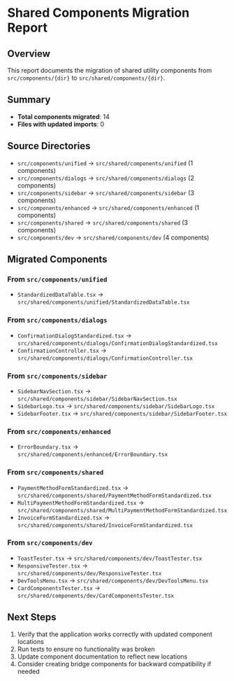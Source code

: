# Shared Components Migration Report

## Overview

This report documents the migration of shared utility components from `src/components/{dir}` to `src/shared/components/{dir}`.

## Summary

- **Total components migrated**: 14
- **Files with updated imports**: 0

## Source Directories

- `src/components/unified` → `src/shared/components/unified` (1 components)
- `src/components/dialogs` → `src/shared/components/dialogs` (2 components)
- `src/components/sidebar` → `src/shared/components/sidebar` (3 components)
- `src/components/enhanced` → `src/shared/components/enhanced` (1 components)
- `src/components/shared` → `src/shared/components/shared` (3 components)
- `src/components/dev` → `src/shared/components/dev` (4 components)

## Migrated Components


### From `src/components/unified`

- `StandardizedDataTable.tsx` → `src/shared/components/unified/StandardizedDataTable.tsx`


### From `src/components/dialogs`

- `ConfirmationDialogStandardized.tsx` → `src/shared/components/dialogs/ConfirmationDialogStandardized.tsx`
- `ConfirmationController.tsx` → `src/shared/components/dialogs/ConfirmationController.tsx`


### From `src/components/sidebar`

- `SidebarNavSection.tsx` → `src/shared/components/sidebar/SidebarNavSection.tsx`
- `SidebarLogo.tsx` → `src/shared/components/sidebar/SidebarLogo.tsx`
- `SidebarFooter.tsx` → `src/shared/components/sidebar/SidebarFooter.tsx`


### From `src/components/enhanced`

- `ErrorBoundary.tsx` → `src/shared/components/enhanced/ErrorBoundary.tsx`


### From `src/components/shared`

- `PaymentMethodFormStandardized.tsx` → `src/shared/components/shared/PaymentMethodFormStandardized.tsx`
- `MultiPaymentMethodFormStandardized.tsx` → `src/shared/components/shared/MultiPaymentMethodFormStandardized.tsx`
- `InvoiceFormStandardized.tsx` → `src/shared/components/shared/InvoiceFormStandardized.tsx`


### From `src/components/dev`

- `ToastTester.tsx` → `src/shared/components/dev/ToastTester.tsx`
- `ResponsiveTester.tsx` → `src/shared/components/dev/ResponsiveTester.tsx`
- `DevToolsMenu.tsx` → `src/shared/components/dev/DevToolsMenu.tsx`
- `CardComponentsTester.tsx` → `src/shared/components/dev/CardComponentsTester.tsx`


## Next Steps

1. Verify that the application works correctly with updated component locations
2. Run tests to ensure no functionality was broken
3. Update component documentation to reflect new locations
4. Consider creating bridge components for backward compatibility if needed
